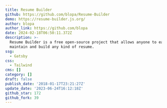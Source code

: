 ```yaml
---
title: Resume Builder
github: https://github.com/blopa/Resume-Builder
demo: https://resume-builder.js.org/
author: blopa
author_link: https://github.com/blopa
date: 2024-02-18T06:50:11.372Z
description: >-
  Resume Builder is a free open-source project that allows anyone to easily
  maintain and build any kind of resume.
ssg:
  - Gatsby
css:
  - Tailwind
cms: []
category: []
draft: false
publish_date: '2018-01-17T23:21:27Z'
update_date: '2023-06-24T16:12:18Z'
github_star: 172
github_fork: 39
---
```

